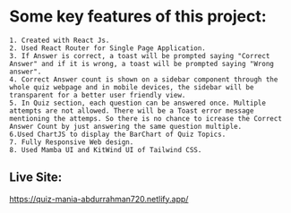 # Some key features of this project:

    1. Created with React Js.
    2. Used React Router for Single Page Application.
    3. If Answer is correct, a toast will be prompted saying "Correct Answer" and if it is wrong, a toast will be prompted saying "Wrong answer".
    4. Correct Answer count is shown on a sidebar component through the whole quiz webpage and in mobile devices, the sidebar will be transparent for a better user friendly view. 
    5. In Quiz section, each question can be answered once. Multiple attempts are not allowed. There will be a Toast error message mentioning the attemps. So there is no chance to icrease the Correct Answer Count by just answering the same question multiple.
    6.Used ChartJS to display the BarChart of Quiz Topics.
    7. Fully Responsive Web design.
    8. Used Mamba UI and KitWind UI of Tailwind CSS.

## Live Site:

https://quiz-mania-abdurrahman720.netlify.app/